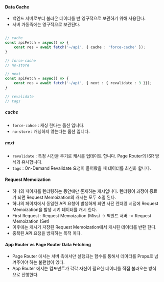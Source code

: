 #### Data Cache
- 백엔드 서버로부터 불러온 데이터를 반 영구적으로 보관하기 위해 사용된다.
- 서버 가동죽에는 영구적으로 보관된다.
``` typescript

// cache
const apiFetch = async() => {
	const res = await fetch('~/api', { cache : 'force-cache' });
}

// force-cache
// no-store

// next
const apiFetch = async() => {
	const res = await fetch('~/api', { next : { revalidate : 3 }});
}

// revalidate
// tags
```

##### cache
- `force-cahce` : 캐싱 한다는 옵션 입니다.
- `no-store` :  캐싱하지 않는다는 옵션 입니다.

##### next
- `revalidate` : 특정 시간을 주기로 캐시를 업데이트 합니다. Page Router의 ISR 방식과 유사합니다.
- `tags` : On-Demand Revalidate 요청이 들어왔을 때 데이터를 최신화 합니다.

#### Request Memoization
- 하나의 페이지를 렌더링하는 동안에만 존재하는 캐시입니다. 렌더링이 과정이 종료가 되면 Request Memoization의 캐시는 모두 소멸 된다.
- 하나의 페이지에서 동일한 API 요청이 발생하게 되면 사전 렌더링 시점에 Request Memoization을 발생 시켜 데이터를 캐시 한다.
- First Request : Request Memoization (Miss) -> 백엔드 서버 -> Request Memoization (Set)
- 이후에는 캐시가 저장된 Request Memoization에서 캐시된 데이터를 반환 한다.
- 중복된 API 요청을 방지하는 목적 이다.

#### App Router vs Page Router Data Fetching
- Page Router 에서는 서버 측에서만 실행되는 함수를 통해서 데이터를 Props로 넘겨주어야 하는 불편함이 있다.
- App Router 에서는 컴포넌트가 각각 자신이 필요한 데이터를 직접 불러오는 방식으로 진행한다.
